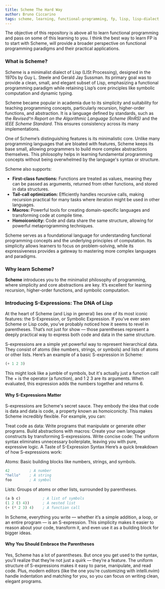 ```yaml
---
title: Scheme The Hard Way
author: Bruno Ciccarino
tags: scheme, learning, functional-programming, fp, lisp, lisp-dialect, common-lisp
---
```


The objective of this repository is above all to learn functional programming and pass on some of this learning to you. I think the best way to learn FP is to start with Scheme, will provide a broader perspective on functional programming paradigms and their practical applications.

### What is Scheme?

Scheme is a minimalist dialect of Lisp (LISt Processing), designed in the 1970s by Guy L. Steele and Gerald Jay Sussman. Its primary goal was to provide a clean, small, and elegant subset of Lisp, emphasizing a functional programming paradigm while retaining Lisp’s core principles like symbolic computation and dynamic typing.

Scheme became popular in academia due to its simplicity and suitability for teaching programming concepts, particularly recursion, higher-order functions, and abstraction. It is a language defined by standards, such as the *Revised^n Report on the Algorithmic Language Scheme (RnRS)* and the *IEEE Scheme Standard*. This ensures consistency across its many implementations.

One of Scheme’s distinguishing features is its minimalistic core. Unlike many programming languages that are bloated with features, Scheme keeps its base small, allowing programmers to build more complex abstractions themselves. This philosophy helps in learning fundamental programming concepts without being overwhelmed by the language's syntax or structure.

Scheme also supports:

- **First-class functions:** Functions are treated as values, meaning they can be passed as arguments, returned from other functions, and stored in data structures.
- **Tail-call optimization:** Efficiently handles recursive calls, making recursion practical for many tasks where iteration might be used in other languages.
- **Macros:** Powerful tools for creating domain-specific languages and transforming code at compile time.
- **Homoiconicity:** Code and data share the same structure, allowing for powerful metaprogramming techniques.

Scheme serves as a foundational language for understanding functional programming concepts and the underlying principles of computation. Its simplicity allows learners to focus on problem-solving, while its expressiveness provides a gateway to mastering more complex languages and paradigms.

### Why learn Scheme?

**Scheme** introduces you to the minimalist philosophy of programming, where simplicity and core abstractions are key. It’s excellent for learning recursion, higher-order functions, and symbolic computation.

### Introducing S-Expressions: The DNA of Lisp
At the heart of Scheme (and Lisp in general) lies one of its most iconic features: the S-Expression, or Symbolic Expression. If you’ve ever seen Scheme or Lisp code, you’ve probably noticed how it seems to revel in parentheses. That’s not just for show — those parentheses represent a deeply practical way to express both code and data in the same structure.

S-expressions are a simple yet powerful way to represent hierarchical data. They consist of atoms (like numbers, strings, or symbols) and lists of atoms or other lists. Here’s an example of a basic S-expression in Scheme:

```scheme
(+ 1 2 3)
```
This might look like a jumble of symbols, but it's actually just a function call! The + is the operator (a function), and 1 2 3 are its arguments. When evaluated, this expression adds the numbers together and returns 6.

#### Why S-Expressions Matter
S-expressions are Scheme's secret sauce. They embody the idea that code is data and data is code, a property known as homoiconicity. This makes Scheme incredibly flexible. For example, you can:

Treat code as data: Write programs that manipulate or generate other programs.
Build abstractions with macros: Create your own language constructs by transforming S-expressions.
Write concise code: The uniform syntax eliminates unnecessary boilerplate, leaving you with pure, expressive logic.
A Taste of S-Expression Syntax
Here’s a quick breakdown of how S-expressions work:

Atoms: Basic building blocks like numbers, strings, and symbols.

```scheme
42         ; A number
"hello"    ; A string
foo        ; A symbol
```
Lists: Groups of atoms or other lists, surrounded by parentheses.

```scheme
(a b c)          ; A list of symbols
(1 2 (3 4))      ; A nested list
(+ (* 2 3) 4)    ; A function call
```
In Scheme, everything you write — whether it’s a simple addition, a loop, or an entire program — is an S-expression. This simplicity makes it easier to reason about your code, transform it, and even use it as a building block for bigger ideas.

#### Why You Should Embrace the Parentheses
Yes, Scheme has a lot of parentheses. But once you get used to the syntax, you’ll realize that they’re not just a quirk — they’re a feature. The uniform structure of S-expressions makes it easy to parse, manipulate, and read code. Plus, modern editors (like the one you’re customizing with intelli.nvim) handle indentation and matching for you, so you can focus on writing clean, elegant programs.
